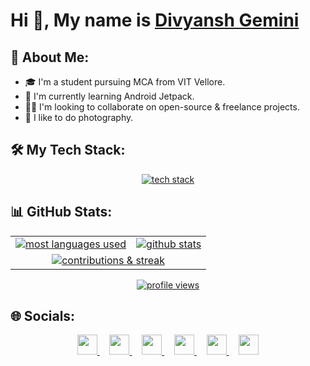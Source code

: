 # Hi 👋, My name is [Divyansh Gemini](https://www.divyanshgemini.dev/)

## 💫 About Me:
- 🎓 I'm a student pursuing MCA from VIT Vellore.
- 🌱 I'm currently learning Android Jetpack.
- 🤝🏼 I'm looking to collaborate on open-source & freelance projects.
- 📸 I like to do photography.



## 🛠️ My Tech Stack:
<p align="center">
    <a href="https://www.divyanshgemini.dev/">
        <img src="https://skillicons.dev/icons?i=androidstudio,kotlin,java,py,git,github,firebase,react,tailwind,nodejs" alt="tech stack" />
    </a>
</p>

## 📊 GitHub Stats:
<table align="center">
    <tr>
        <td>
            <a href="https://www.divyanshgemini.dev/">
                <img src="https://github-readme-stats.vercel.app/api/top-langs/?username=Divyansh-Gemini&theme=dark&hide_border=false&include_all_commits=false&count_private=true&layout=compact" alt="most languages used" />
            </a>
        <td>
            <a href="https://www.divyanshgemini.dev/">
                <img src="https://github-readme-stats.vercel.app/api?username=Divyansh-Gemini&theme=dark&hide_border=false&include_all_commits=false&show_icons=true&icon_color=FB8C00&line_height=20&count_private=true" alt="github stats" />
            </a>
        </td>
    </tr>
    <tr>
        <td colspan="2" align="center">
            <a href="https://www.divyanshgemini.dev/">
                <img src="https://github-readme-streak-stats.herokuapp.com/?user=Divyansh-Gemini&theme=dark&hide_border=false" alt="contributions & streak"/>
            </a>
        </td>
    </tr>
</table>
<!-- Profile Views -->
<p align="center">
    <a href="https://www.divyanshgemini.dev/">
        <img src="https://komarev.com/ghpvc/?username=Divyansh-Gemini&color=B22222&style=for-the-badge" alt="profile views" />
    </a>
</p>

## 🌐 Socials:
<p align="center">
    <a href="https://www.linkedin.com/in/divyansh-gemini/">
        <img height="32" width="32" src="https://cdn.simpleicons.org/linkedin" />
    </a>
    &nbsp;&nbsp;&nbsp;
    <a href="https://www.instagram.com/enlightened.gemini/">
        <img height="32" width="32" src="https://cdn.simpleicons.org/instagram" />
    </a>
    &nbsp;&nbsp;&nbsp;
    <a href="https://twitter.com/DivyanshGemini">
        <img height="32" width="32" src="https://cdn.simpleicons.org/x" />
    </a>
    &nbsp;&nbsp;&nbsp;
    <a href="https://stackoverflow.com/users/19415431/divyansh-gemini">
        <img height="32" width="32" src="https://cdn.simpleicons.org/stackoverflow" />
    </a>
    &nbsp;&nbsp;&nbsp;
    <a href="https://www.hackerrank.com/profile/DivyanshGemini">
        <img height="32" width="32" src="https://cdn.simpleicons.org/hackerrank" />
    </a>
    &nbsp;&nbsp;&nbsp;
    <a href="https://leetcode.com/Divyansh-Gemini/">
        <img height="32" width="32" src="https://cdn.simpleicons.org/leetcode" />
    </a>
</p>

<!-- Holopin badges -->
<!-- [![@divyanshgemini's Holopin board](https://holopin.me/divyanshgemini)](https://holopin.io/@divyanshgemini) -->
